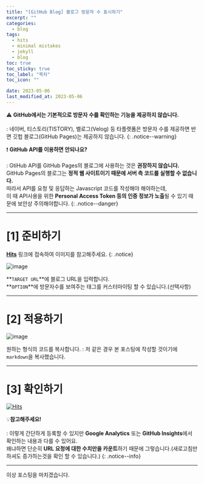 ```yaml
---
title: "[GitHub Blog] 블로그 방문자 수 표시하기"
excerpt: ""
categories:
  - blog
tags:
  - hits
  - minimal mistakes
  - jekyll
  - blog
toc: true
toc_sticky: true
toc_label: "목차"
toc_icon: ""

date: 2023-05-06
last_modified_at: 2023-05-06
---
```


⚠️ **GitHub에서는 기본적으로 방문자 수를 확인하는 기능을 제공하지 않습니다.**<br><br>
 : 네이버, 티스토리(TISTORY), 벨로그(Velog) 등 타플랫폼은 방문자 수를 제공하면 반면 깃헙 블로그(GitHub Pages)는 제공하지 않습니다.
{: .notice--warning}

❗ **GitHub API를 이용하면 안되나요?**<br><br>
 : GtiHub API를 GitHub Pages의 블로그에 사용하는 것은 **권장하지 않습니다.**<br>
 GitHub Pages의 블로그는 **정적 웹 사이트이기 때문에 서버 측 코드를 실행할 수 없습니다.**<br>
 따라서 API를 요청 및 응답하는 Javascript 코드를 작성해야 해야하는데,<br>
 이 때 API사용을 위한 **Personal Access Token 등의 인증 정보가 노출**될 수 있기 때문에 보안상 주의해야합니다.
{: .notice--danger}

- - - - - - - - - - - - - - - - - - - - - - - - - - - - - - - - - - - - - - - - - - - - - - - - - - - - - - - - - - - - 
# [1] 준비하기

[**Hits**](https://analytics.google.com/) 링크에 접속하여 이미지를 참고해주세요.
{: .notice}

![image](https://user-images.githubusercontent.com/131929869/236608069-0dcf8ad4-2fcb-4b78-a2a3-456f4a545ab8.png)

>
 **`TARGET URL`**에 블로그 URL을 입력합니다.<br>
 **`OPTION`**에 방문자수를 보여주는 태그를 커스터마이팅 할 수 있습니다.(선택사항)<br>

- - - - - - - - - - - - - - - - - - - - - - - - - - - - - - - - - - - - - - - - - - - - - - - - - - - - - - - - - - - - 
# [2] 적용하기

![image](https://user-images.githubusercontent.com/131929869/236611595-780d9ac7-ff98-4590-83c9-7b352580bfc0.png)

>
 원하는 형식의 코드를 복사합니다.
  : 저 같은 경우 본 포스팅에 작성할 것이기에 `markdown`을 복사했습니다.

- - - - - - - - - - - - - - - - - - - - - - - - - - - - - - - - - - - - - - - - - - - - - - - - - - - - - - - - - - - - 
# [3] 확인하기

[![Hits](https://hits.seeyoufarm.com/api/count/incr/badge.svg?url=https%3A%2F%2Fkunheelib.github.io&count_bg=%2379C83D&title_bg=%23555555&icon=&icon_color=%23E7E7E7&title=hits&edge_flat=false)](https://hits.seeyoufarm.com)

💡**참고해주세요!**<br><br>
 : 이렇게 간단하게 등록할 수 있지만 **Google Analytics** 또는 **GitHub Insights**에서 확인하는 내용과 다를 수 있어요.<br>
 왜냐하면 단순히 **URL 요청에 대한 수치만을 카운트**하기 때문에 그렇습니다.(새로고침만 하셔도 증가하는것을 확인 할 수 있습니다.)
{: .notice--info}

- - - - - - - - - - - - - - - - - - - - - - - - - - - - - - - - - - - - - - - - - - - - - - - - - - - - - - - - - - - - 
이상 포스팅을 마치겠습니다.